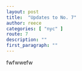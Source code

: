 ```yaml
---
layout: post
title:  "Updates to No. 7"
author: reece
categories: [ "nyc" ]
route: 7
description: ""
first_paragraph: ""
---
```


fwfwwefw
